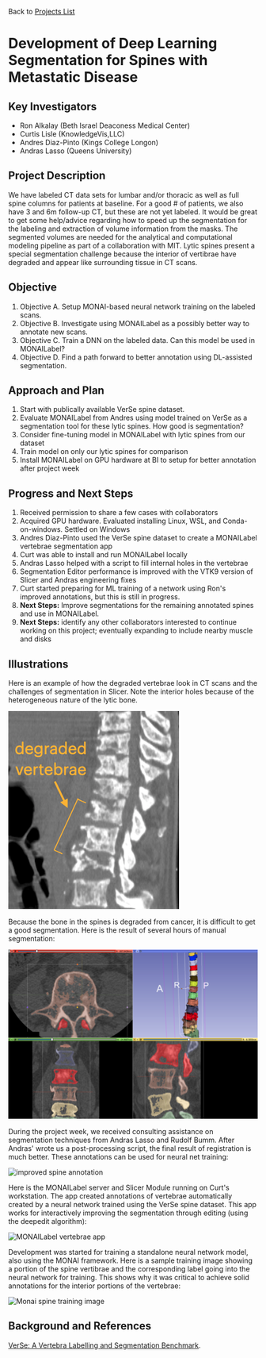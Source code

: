 Back to [Projects List](../../README.md#ProjectsList)

# Development of Deep Learning Segmentation for Spines with Metastatic Disease 

## Key Investigators

- Ron Alkalay (Beth Israel Deaconess Medical Center)
- Curtis Lisle  (KnowledgeVis,LLC)
- Andres Diaz-Pinto (Kings College Longon) 
- Andras Lasso (Queens University)

## Project Description

We have labeled CT data sets for lumbar and/or thoracic as well as full spine columns for 
patients at baseline. For a good # of patients, we also have 3 and 6m follow-up CT, but these are 
not yet labeled.  It would be great to get some help/advice regarding how to 
speed up the segmentation for the labeling and extraction of volume information from the masks.
The segmented volumes are needed for the analytical and computational modeling pipeline 
as part of a collaboration with MIT. Lytic spines present a special segmentation challenge because the interior of
vertibrae have degraded and appear like surrounding tissue in CT scans.

## Objective

<!-- Describe here WHAT you would like to achieve (what you will have as end result). -->

1. Objective A. Setup MONAI-based neural network training on the labeled scans. 
1. Objective B. Investigate using MONAILabel as a possibly better way to annotate new scans. 
1. Objective C. Train a DNN on the labeled data.  Can this model be used in MONAILabel? 
1. Objective D. Find a path forward to better annotation using DL-assisted segmentation.

## Approach and Plan

<!-- Describe here HOW you would like to achieve the objectives stated above. -->

1. Start with publically available VerSe spine dataset.
1. Evaluate MONAILabel from Andres using model trained on VerSe as a segmentation tool for these lytic spines.  How good is segmentation? 
1. Consider fine-tuning model in MONAILabel with lytic spines from our dataset
1. Train model on only our lytic spines for comparison
1. Install MONAILabel on GPU hardware at BI to setup for better annotation after project week

## Progress and Next Steps

<!-- Update this section as you make progress, describing of what you have ACTUALLY DONE. If there are specific steps that you could not complete then you can describe them here, too. -->

1. Received permission to share a few cases with collaborators
1. Acquired GPU hardware.  Evaluated installing Linux, WSL, and Conda-on-windows. Settled on Windows
2. Andres Diaz-Pinto used the VerSe spine dataset to create a MONAILabel vertebrae segmentation app
3. Curt was able to install and run MONAILabel locally 
4. Andras Lasso helped with a script to fill internal holes in the vertebrae
5. Segmentation Editor performance is improved with the VTK9 version of Slicer and Andras engineering fixes
6. Curt started preparing for ML training of a network using Ron's improved annotations, but this is still in progress.
7. **Next Steps:** Improve segmentations for the remaining annotated spines and use in MONAILabel.
8. **Next Steps:** identify any other collaborators interested to continue working on this project; eventually expanding to include nearby muscle and disks

## Illustrations

<!-- Add pictures and links to videos that demonstrate what has been accomplished.
![Description of picture](Example2.jpg)
![Some more images](Example2.jpg)
-->
Here is an example of how the degraded vertebrae look in CT scans and the challenges of segmentation in Slicer. 
Note the interior holes because of the heterogeneous nature of the lytic bone.

![Sample lytic vertebrae](lytic-vertebrae-example.png)

Because the bone in the spines is degraded from cancer, it is difficult to get a good segmentation.  Here is the result of several hours of manual segmentation:

![Segmentation in Slicer](lytic-vertebrae-in-slicer.png)

During the project week, we received consulting assistance on segmentation techniques from Andras Lasso and Rudolf Bumm.  After Andras' wrote us a post-processing script, the final result of registration is much better.  These annotations can be used for neural net training:

![improved spine annotation](https://data.kitware.com/api/v1/item/60de5f0c2fa25629b9c6ee0c/download?contentDisposition=inline)

Here is the MONAILabel server and Slicer Module running on Curt's workstation.  The app created annotations of vertebrae automatically created by a neural network trained using the VerSe spine dataset.  This app works for interactively improving the segmentation through editing (using the deepedit algorithm):

![MONAILabel vertebrae app](https://data.kitware.com/api/v1/item/60de5f0d2fa25629b9c6ee14/download?contentDisposition=inline)

Development was started for training a standalone neural network model, also using the MONAI framework.  Here is a sample training image showing a portion of the spine vertibrae and the corresponding label going into the neural network for training.  This shows why it was critical to achieve solid annotations for the interior portions of the vertebrae:

![Monai spine training image](https://data.kitware.com/api/v1/item/60de5f0d2fa25629b9c6ee1c/download?contentDisposition=inline)

## Background and References

<!-- If you developed any software, include link to the source code repository. If possible, also add links to sample data, and to any relevant publications. -->

[VerSe: A Vertebra Labelling and Segmentation Benchmark](https://www.researchgate.net/publication/338853005_VerSe_A_Vertebrae_Labelling_and_Segmentation_Benchmark).

